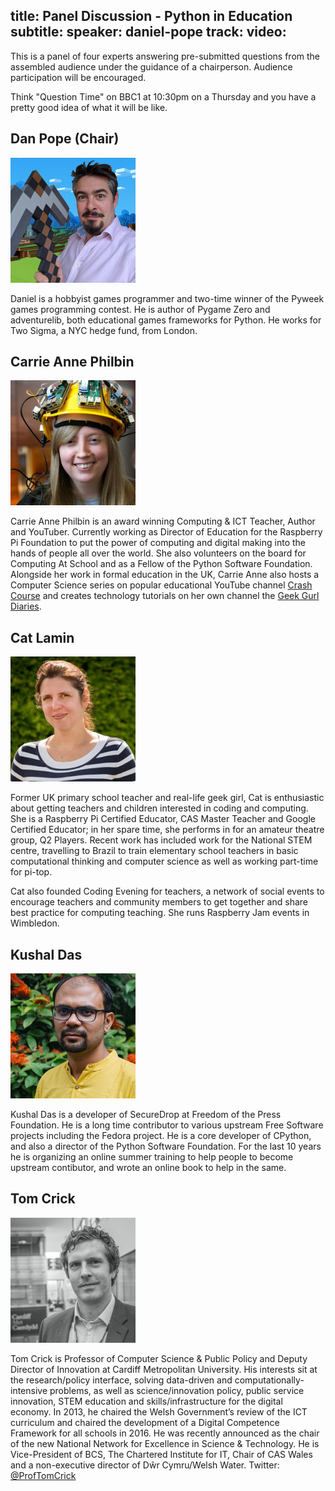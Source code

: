 title: Panel Discussion - Python in Education
subtitle: 
speaker: daniel-pope
track: 
video:
---
This is a panel of four experts answering pre-submitted questions from the
assembled audience under the guidance of a chairperson. Audience participation
will be encouraged.

Think "Question Time" on BBC1 at 10:30pm on a Thursday and you have a pretty
good idea of what it will be like.

## Dan Pope (Chair)

<img class="avatar" src="/static/img/panel-portraits/mauve.jpg" alt="Dan Pope" />

Daniel is a hobbyist games programmer and two-time winner of the Pyweek games
programming contest. He is author of Pygame Zero and adventurelib, both
educational games frameworks for Python. He works for Two Sigma, a NYC hedge
fund, from London.

## Carrie Anne Philbin

<img class="avatar" src="/static/img/panel-portraits/carrie_anne.jpg" alt="Carroe Anne" />

Carrie Anne Philbin is an award winning Computing & ICT Teacher, Author and
YouTuber. Currently working as Director of Education for the Raspberry Pi
Foundation to put the power of computing and digital making into the hands of
people all over the world. She also volunteers on the board for Computing At
School and as a Fellow of the Python Software Foundation. Alongside her work in
formal education in the UK, Carrie Anne also hosts a Computer Science series on
popular educational YouTube channel
[Crash Course](http://www.youtube.com/crashcourse)
and creates technology tutorials on her own channel the
[Geek Gurl Diaries](www.geekgurldiaries.co.uk).

## Cat Lamin

<img class="avatar" src="/static/img/panel-portraits/cat.jpg" alt="Cat Lamin" />

Former UK primary school teacher and real-life geek girl, Cat is enthusiastic about getting teachers and children interested in coding and computing. She is a Raspberry Pi Certified Educator, CAS Master Teacher and Google Certified Educator; in her spare time, she performs in for an amateur theatre group, Q2 Players. Recent work has included work for the National STEM centre, travelling to Brazil to train elementary school teachers in basic computational thinking and computer science as well as working part-time for pi-top.

Cat also founded Coding Evening for teachers, a network of social events to encourage teachers and community members to get together and share best practice for computing teaching. She runs Raspberry Jam events in Wimbledon.

## Kushal Das

<img class="avatar" src="/static/img/panel-portraits/kushal.jpg" alt="Kushal Das" />

Kushal Das is a developer of SecureDrop at Freedom of the Press
Foundation. He is a long time contributor to various upstream Free
Software projects including the Fedora project. He is a core developer
of CPython, and also a director of the Python Software Foundation.
For the last 10 years he is organizing an online summer training to
help people to become upstream contibutor, and wrote an online book to
help in the same.

## Tom Crick

<img class="avatar" src="/static/img/panel-portraits/tom.jpg" alt="Tom Crick" />

Tom Crick is Professor of Computer Science & Public Policy and Deputy Director of Innovation at Cardiff Metropolitan University. His interests sit at the research/policy interface, solving data-driven and computationally-intensive problems, as well as science/innovation policy, public service innovation, STEM education and skills/infrastructure for the digital economy. In 2013, he chaired the Welsh Government’s review of the ICT curriculum and chaired the development of a Digital Competence Framework for all schools in 2016. He was recently announced as the chair of the new National Network for Excellence in Science & Technology. He is Vice-President of BCS, The Chartered Institute for IT, Chair of CAS Wales and a non-executive director of Dŵr Cymru/Welsh Water. Twitter: [@ProfTomCrick](https://twitter.com/proftomcrick)

